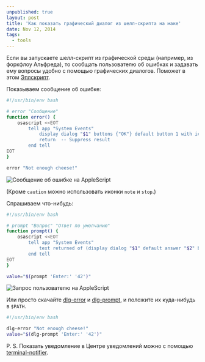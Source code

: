 ```yaml
---
unpublished: true
layout: post
title: 'Как показать графический диалог из шелл-скрипта на маке'
date: Nov 12, 2014
tags:
  - tools
---
```


Если вы запускаете шелл-скрипт из графической среды (например, из форкфлоу Альфреда), то сообщать пользователю об ошибках и задавать ему вопросы удобно с помощью графических диалогов. Поможет в этом [Эплскрипт](https://developer.apple.com/library/mac/documentation/AppleScript/Conceptual/AppleScriptLangGuide/reference/ASLR_cmds.html#//apple_ref/doc/uid/TP40000983-CH216-SW12).

Показываем сообщение об ошибке:

```bash
#!/usr/bin/env bash

# error "Сообщение"
function error() {
	osascript <<EOT
		tell app "System Events"
			display dialog "$1" buttons {"OK"} default button 1 with icon caution with title "$(basename $0)"
			return  -- Suppress result
		end tell
EOT
}

error "Not enough cheese!" 
```

![Сообщение об ошибке на AppleScript](/images/shell_dialog_error.png)

(Кроме `caution` можно использовать иконки `note` и `stop`.)

Спрашиваем что-нибудь:

```bash
#!/usr/bin/env bash

# prompt "Вопрос" "Ответ по умолчанию"
function prompt() {
	osascript <<EOT
		tell app "System Events"
			text returned of (display dialog "$1" default answer "$2" buttons {"OK"} default button 1 with title "$(basename $0)")
		end tell
EOT
}

value="$(prompt 'Enter:' '42')"
```

![Запрос пользователю на AppleScript](/images/shell_dialog_prompt.png)

Или просто скачайте [dlg-error](https://github.com/sapegin/dotfiles/blob/master/bin/dlg-error) и [dlg-prompt](https://github.com/sapegin/dotfiles/blob/master/bin/dlg-prompt), и положите их куда-нибудь в `$PATH`.

```bash
#!/usr/bin/env bash

dlg-error "Not enough cheese!"
value="$(dlg-prompt 'Enter:' '42')"
```

P. S. Показать уведомление в Центре уведомлений можно с помощью [terminal-notifier](https://github.com/alloy/terminal-notifier).
